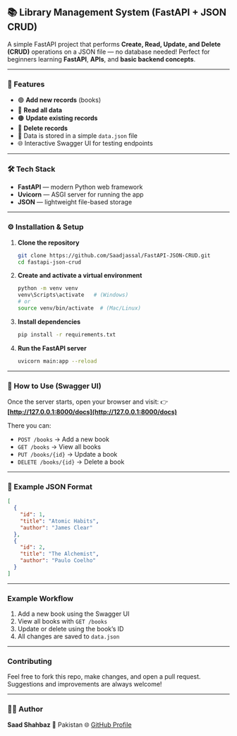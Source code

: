 ## 📚 Library Management System (FastAPI + JSON CRUD)

A simple FastAPI project that performs **Create, Read, Update, and Delete (CRUD)** operations on a JSON file — no database needed!
Perfect for beginners learning **FastAPI**, **APIs**, and **basic backend concepts**.

---

### 🚀 Features

* 🟢 **Add new records** (books)
* 🔵 **Read all data**
* 🟠 **Update existing records**
* 🔴 **Delete records**
* 💾 Data is stored in a simple `data.json` file
* 🌐 Interactive Swagger UI for testing endpoints

---

### 🛠️ Tech Stack

* **FastAPI** — modern Python web framework
* **Uvicorn** — ASGI server for running the app
* **JSON** — lightweight file-based storage

---

### ⚙️ Installation & Setup

1. **Clone the repository**

   ```bash
   git clone https://github.com/Saadjassal/FastAPI-JSON-CRUD.git
   cd fastapi-json-crud
   ```

2. **Create and activate a virtual environment**

   ```bash
   python -m venv venv
   venv\Scripts\activate   # (Windows)
   # or
   source venv/bin/activate  # (Mac/Linux)
   ```

3. **Install dependencies**

   ```bash
   pip install -r requirements.txt
   ```

4. **Run the FastAPI server**

   ```bash
   uvicorn main:app --reload
   ```

---

### 🧭 How to Use (Swagger UI)

Once the server starts, open your browser and visit:
👉 **[http://127.0.0.1:8000/docs](http://127.0.0.1:8000/docs)**

There you can:

* `POST /books` → Add a new book
* `GET /books` → View all books
* `PUT /books/{id}` → Update a book
* `DELETE /books/{id}` → Delete a book

---

### 📁 Example JSON Format

```json
[
  {
    "id": 1,
    "title": "Atomic Habits",
    "author": "James Clear"
  },
  {
    "id": 2,
    "title": "The Alchemist",
    "author": "Paulo Coelho"
  }
]
```

---

###  Example Workflow

1. Add a new book using the Swagger UI
2. View all books with `GET /books`
3. Update or delete using the book’s ID
4. All changes are saved to `data.json`

---

###  Contributing

Feel free to fork this repo, make changes, and open a pull request.
Suggestions and improvements are always welcome! 

---

### 🧑‍💻 Author

**Saad Shahbaz**
📍 Pakistan
🌐 [GitHub Profile](https://github.com/Saadjassal)
